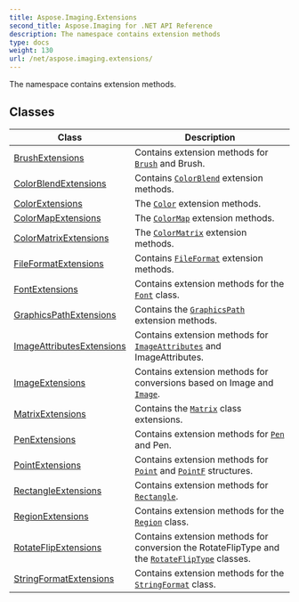 ```yaml
---
title: Aspose.Imaging.Extensions
second_title: Aspose.Imaging for .NET API Reference
description: The namespace contains extension methods
type: docs
weight: 130
url: /net/aspose.imaging.extensions/
---
```

The namespace contains extension methods.

## Classes

| Class | Description |
| --- | --- |
| [BrushExtensions](./brushextensions/) | Contains extension methods for [`Brush`](../aspose.imaging/brush/) and Brush. |
| [ColorBlendExtensions](./colorblendextensions/) | Contains [`ColorBlend`](../aspose.imaging/colorblend/) extension methods. |
| [ColorExtensions](./colorextensions/) | The [`Color`](../aspose.imaging/color/) extension methods. |
| [ColorMapExtensions](./colormapextensions/) | The [`ColorMap`](../aspose.imaging/colormap/) extension methods. |
| [ColorMatrixExtensions](./colormatrixextensions/) | The [`ColorMatrix`](../aspose.imaging/colormatrix/) extension methods. |
| [FileFormatExtensions](./fileformatextensions/) | Contains [`FileFormat`](../aspose.imaging/fileformat/) extension methods. |
| [FontExtensions](./fontextensions/) | Contains extension methods for the [`Font`](../aspose.imaging/font/) class. |
| [GraphicsPathExtensions](./graphicspathextensions/) | Contains the [`GraphicsPath`](../aspose.imaging/graphicspath/) extension methods. |
| [ImageAttributesExtensions](./imageattributesextensions/) | Contains extension methods for [`ImageAttributes`](../aspose.imaging/imageattributes/) and ImageAttributes. |
| [ImageExtensions](./imageextensions/) | Contains extension methods for conversions based on Image and [`Image`](../aspose.imaging/image/). |
| [MatrixExtensions](./matrixextensions/) | Contains the [`Matrix`](../aspose.imaging/matrix/) class extensions. |
| [PenExtensions](./penextensions/) | Contains extension methods for [`Pen`](../aspose.imaging/pen/) and Pen. |
| [PointExtensions](./pointextensions/) | Contains extension methods for [`Point`](../aspose.imaging/point/) and [`PointF`](../aspose.imaging/pointf/) structures. |
| [RectangleExtensions](./rectangleextensions/) | Contains extension methods for [`Rectangle`](../aspose.imaging/rectangle/). |
| [RegionExtensions](./regionextensions/) | Contains extension methods for the [`Region`](../aspose.imaging/region/) class. |
| [RotateFlipExtensions](./rotateflipextensions/) | Contains extension methods for conversion the RotateFlipType and the [`RotateFlipType`](../aspose.imaging/rotatefliptype/) classes. |
| [StringFormatExtensions](./stringformatextensions/) | Contains extension methods for the [`StringFormat`](../aspose.imaging/stringformat/) class. |



